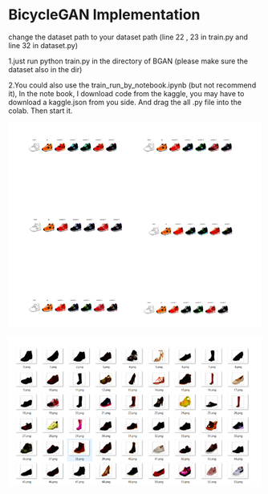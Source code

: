# BicycleGAN Implementation
change the dataset path to your dataset path 
(line 22 , 23 in train.py and line 32 in dataset.py) 

1.just run python train.py in the directory of BGAN (please make sure the dataset also in the dir)

2.You could also use the train_run_by_notebook.ipynb (but not recommend it), In the note book, I 
download code from the kaggle, you may have to download a kaggle.json from you side. And drag the all 
.py file into the colab. Then start it.

![alt text](./image1.png)

![alt text](./image2.png)
